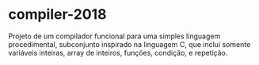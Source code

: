 # compiler-2018

Projeto de um compilador funcional para uma simples linguagem procedimental, subconjunto inspirado na linguagem C, que inclui somente variáveis inteiras, array de inteiros, funções, condição, e repetição.
